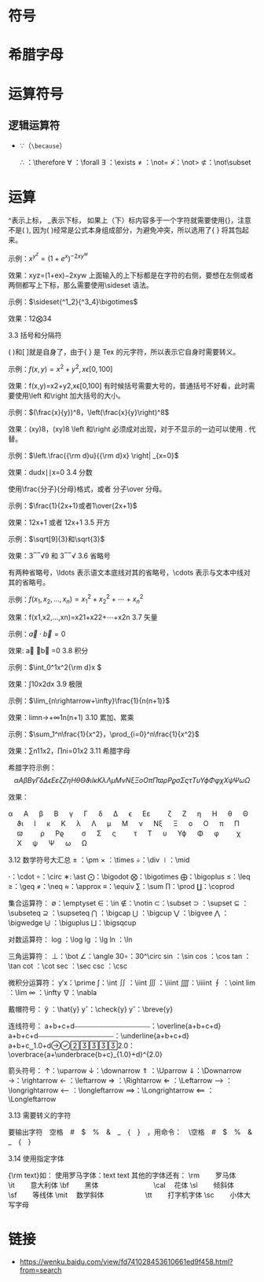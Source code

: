 # 符号

# 希腊字母

# 运算符号

## 逻辑运算符

- $\because$（`\because`）

  ∴ ：\therefore
  ∀ ：\forall
  ∃ ：\exists
  ≠ ：\not=
  ≯：\not>
  ⊄：\not\subset

# 运算

^表示上标，
\_表示下标，
如果上（下）标内容多于一个字符就需要使用{}，注意不是( ), 因为( )经常是公式本身组成部分，为避免冲突，所以选用了{ } 将其包起来。

示例：$x^{y^z}=(1+e^x)^{-2xy^w}$

效果：xyz=(1+ex)−2xyw
上面输入的上下标都是在字符的右侧，要想在左侧或者两侧都写上下标，那么需要使用\sideset 语法。

示例：$\sideset{^1_2}{^3_4}\bigotimes$

效果：12⨂34

3.3 括号和分隔符

( )和[ ]就是自身了，由于{ } 是 Tex 的元字符，所以表示它自身时需要转义。

示例：$f(x,y) = x^2 + y^2, x\epsilon[0,100]$

效果：f(x,y)=x2+y2,xϵ[0,100]
有时候括号需要大号的，普通括号不好看，此时需要使用\left 和\right 加大括号的大小。

示例：$(\frac{x}{y})^8，\left(\frac{x}{y}\right)^8$

效果：(xy)8，(xy)8
\left 和\right 必须成对出现，对于不显示的一边可以使用 . 代替。

示例：$\left.\frac{{\rm d}u}{{\rm d}x} \right| _{x=0}$

效果：dudx∣∣x=0
3.4 分数

使用\frac{分子}{分母}格式，或者 分子\over 分母。

示例：$\frac{1}{2x+1}或者1\over{2x+1}$

效果：12x+1 或者 12x+1
3.5 开方

示例：$\sqrt[9]{3}和\sqrt{3}$

效果：3‾‾√9 和 3‾‾√
3.6 省略号

有两种省略号，\ldots 表示语文本底线对其的省略号，\cdots 表示与文本中线对其的省略号。

示例：$f(x_1, x_2, \ldots, x_n)=x_1^2 + x_2^2+ \cdots + x_n^2$

效果：f(x1,x2,…,xn)=x21+x22+⋯+x2n
3.7 矢量

示例：$\vec{a} \cdot \vec{b}=0$

效果: a⃗ ⋅b⃗ =0
3.8 积分

示例：$\int_0^1x^2{\rm d}x $

效果：∫10x2dx
3.9 极限

示例：$\lim_{n\rightarrow+\infty}\frac{1}{n(n+1)}$

效果：limn→+∞1n(n+1)
3.10 累加、累乘

示例：$\sum_1^n\frac{1}{x^2}，\prod_{i=0}^n\frac{1}{x^2}$

效果：∑n11x2，∏ni=01x2
3.11 希腊字母

希腊字符示例：$$\alpha　A　\beta　B　\gamma　\Gamma　\delta　\Delta　\epsilon　E \varepsilon　　\zeta　Z　\eta　H　\theta　\Theta　\vartheta \iota　I　\kappa　K　\lambda　\Lambda　\mu　M　\nu　N \xi　\Xi　o　O　\pi　\Pi　\varpi　　\rho　P \varrho　　\sigma　\Sigma　\varsigma　　\tau　T　\upsilon　\Upsilon \phi　\Phi　\varphi　　\chi　X　\psi　\Psi　\omega　\Omega$$

效果：

α 　 A 　 β 　 B 　 γ 　 Γ 　 δ 　 Δ 　 ϵ 　 Eε 　　 ζ 　 Z 　 η 　 H 　 θ 　 Θ 　 ϑι 　 I 　 κ 　 K 　 λ 　 Λ 　 μ 　 M 　 ν 　 Nξ 　 Ξ 　 o 　 O 　 π 　 Π 　 ϖ 　　 ρ 　 Pϱ 　　 σ 　 Σ 　 ς 　　 τ 　 T 　 υ 　 Υϕ 　 Φ 　 φ 　　 χ 　 X 　 ψ 　 Ψ 　 ω 　 Ω

3.12 数学符号大汇总
± ：\pm
× ：\times
÷：\div
∣：\mid

⋅：\cdot
∘：\circ
∗: \ast
⨀：\bigodot
⨂：\bigotimes
⨁：\bigoplus
≤：\leq
≥：\geq
≠：\neq
≈：\approx
≡：\equiv
∑：\sum
∏：\prod
∐：\coprod

集合运算符：
∅：\emptyset
∈：\in
∉：\notin
⊂：\subset
⊃ ：\supset
⊆ ：\subseteq
⊇ ：\supseteq
⋂ ：\bigcap
⋃ ：\bigcup
⋁ ：\bigvee
⋀ ：\bigwedge
⨄ ：\biguplus
⨆：\bigsqcup

对数运算符：
log ：\log
lg ：\lg
ln ：\ln

三角运算符：
⊥：\bot
∠：\angle
30∘：30^\circ
sin ：\sin
cos ：\cos
tan ：\tan
cot ：\cot
sec ：\sec
csc ：\csc

微积分运算符：
y′x：\prime
∫：\int
∬ ：\iint
∭ ：\iiint
⨌：\iiiint
∮ ：\oint
lim ：\lim
∞ ：\infty
∇：\nabla

戴帽符号：
ŷ ：\hat{y}
yˇ：\check{y}
y˘：\breve{y}

连线符号：
a+b+c+d⎯⎯⎯⎯⎯⎯⎯⎯⎯⎯⎯⎯⎯⎯⎯⎯⎯⎯⎯⎯⎯⎯：\overline{a+b+c+d}
a+b+c+d⎯⎯⎯⎯⎯⎯⎯⎯⎯⎯⎯⎯⎯⎯⎯⎯⎯⎯⎯⎯⎯⎯：\underline{a+b+c+d}
a+b+c⏟1.0+d2.0：\overbrace{a+\underbrace{b+c}\_{1.0}+d}^{2.0}

箭头符号：
↑：\uparrow
↓：\downarrow
⇑ ：\Uparrow
⇓：\Downarrow
→：\rightarrow
← ：\leftarrow
⇒ ：\Rightarrow
⇐ ：\Leftarrow
⟶ ：\longrightarrow
⟵ ：\longleftarrow
⟹：\Longrightarrow
⟸ ：\Longleftarrow

3.13 需要转义的字符

要输出字符　空格　#　$　%　&　_　{　}　，用命令：　\空格　#　\$　\%　\&　\_　{　}

3.14 使用指定字体

{\rm text}如：
使用罗马字体：text text
其他的字体还有：
\rm 　　罗马体　　　　　　　\it 　　意大利体
\bf 　　黑体　　　　　　　　\cal 　花体
\sl 　　倾斜体　　　　　　　\sf 　　等线体
\mit 　数学斜体　　　　　　\tt 　　打字机字体
\sc 　　小体大写字母

# 链接

- https://wenku.baidu.com/view/fd741028453610661ed9f458.html?from=search
